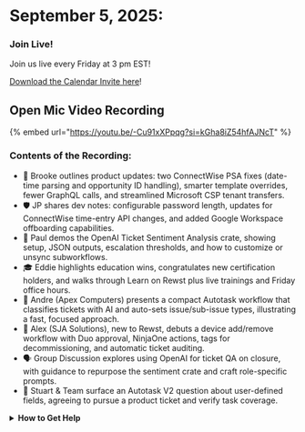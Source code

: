 # September 5, 2025:

### **Join Live!**

Join us live every Friday at 3 pm EST!

&#x20;[Download the Calendar Invite here](https://engine.rewst.io/webhooks/custom/trigger/02eb02e2-1177-43d9-9e13-8547414979fc/c47fdd7f-4075-47a8-ba92-94e790e67c06?request_type=open_mic_link&)!

## Open Mic Video Recording

{% embed url="https://youtu.be/-Cu91xXPpqg?si=kGha8iZ54hfAJNcT" %}

### Contents of the Recording:

* 🧩 Brooke outlines product updates: two ConnectWise PSA fixes (date-time parsing and opportunity ID handling), smarter template overrides, fewer GraphQL calls, and streamlined Microsoft CSP tenant transfers.
* 🛡️ JP shares dev notes: configurable password length, updates for ConnectWise time-entry API changes, and added Google Workspace offboarding capabilities.
* 🤖 Paul demos the OpenAI Ticket Sentiment Analysis crate, showing setup, JSON outputs, escalation thresholds, and how to customize or unsync subworkflows.
* 🎓 Eddie highlights education wins, congratulates new certification holders, and walks through Learn on Rewst plus live trainings and Friday office hours.
* 🧪 Andre (Apex Computers) presents a compact Autotask workflow that classifies tickets with AI and auto-sets issue/sub-issue types, illustrating a fast, focused approach.
* 🧰 Alex (SJA Solutions), new to Rewst, debuts a device add/remove workflow with Duo approval, NinjaOne actions, tags for decommissioning, and automatic ticket auditing.
* 🗣️ Group Discussion explores using OpenAI for ticket QA on closure, with guidance to repurpose the sentiment crate and craft role-specific prompts.
* 🔧 Stuart & Team surface an Autotask V2 question about user-defined fields, agreeing to pursue a product ticket and verify task coverage.

<details>

<summary><strong>How to Get Help</strong></summary>

* 💬 Chat (Discord): [https://discord.gg/rewst​​ ](https://discord.gg/rewst%E2%80%8B%E2%80%8B)
  * Private #\{{ msp \}} channel
  * \#the-kewp
* 🎫 Submit Tickets to: the\_roc@rewst.io
* 📝 Feature Request + Integration Requests: [https://rewst.canny.io/](https://rewst.canny.io/)

**CLUCK UNIVERSITY – REWST TRAINING:**&#x20;

* 👨‍🏫 Live Instructor-Led Training: [https://calendly.com/cluck-u/](https://calendly.com/cluck-u/)
* 🏁 Rewst Foundations Training: [https://docs.rewst.help/cluck-university/rewst-foundations-10x](https://docs.rewst.help/cluck-university/rewst-foundations-10x)
* ▶️ On-demand Videos: [https://docs.rewst.help/cluck-university/rewst-foundations-10x](https://docs.rewst.help/cluck-university/rewst-foundations-10x)

**DOCS:**&#x20;

* 🥚 Rewst Docs: [https://docs.rewst.help ](https://docs.rewst.help)
* ⛩️ Jinja Docs: [https://jinja.palletsprojects.com/](https://jinja.palletsprojects.com/)

**KEY LINKS:**&#x20;

* 📝 Feature Request + Integration Requests: [https://rewst.canny.io/](https://rewst.canny.io/)

</details>

